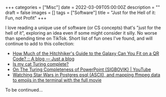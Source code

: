+++
categories = ["Misc"]
date = 2022-03-09T05:00:00Z
description = ""
draft = false
images = []
tags = ["Software"]
title = "Just for the Hell of it: Fun, not Profit"
+++

I love reading a unique use of software (or CS concepts) that's "just for the hell of it", exploring an idea even if some might consider it silly. No worse than spending time on TikTok. Short list of fun ones I've found, and will continue to add to this collection:

- [How Much of the Hitchhiker's Guide to the Galaxy Can You Fit on a QR Code? :: A blog — Just a blog](https://mbuffett.com/posts/qr-code-hitchhikers-guide/)
- [Is my cat Turing complete?](https://belaycpp.com/2021/11/24/is-my-cat-turing-complete/)
- [On The Turing Completeness of PowerPoint (SIGBOVIK) | YouTube](https://www.youtube.com/watch?v=uNjxe8ShM-8)
- [Watching Star Wars in Postgres psql (ASCII), and mapping ffmpeg data to emojis in the terminal with the full movie](https://www.citusdata.com/blog/2018/12/14/watching-star-wars-in-postgres/)

To be continued...
